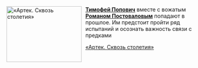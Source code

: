 <!--2025-05-16 11:00:39-->
<div class="yb">
  <div class="rss kino_kino"><a href="https://www.kino-teatr.ru/video/49565/" title="«Артек. Сквозь столетия»"><img src="https://www.kino-teatr.ru/video/5/6/49565/poster.jpg" width="196" height="147" align="left" hspace="5" style="margin: 0px 10px 0px 5px" alt="«Артек. Сквозь столетия»"/></a><a href=https://www.kino-teatr.ru/kino/acter/c/ros/769843/works/ target=_blank><strong>Тимофей Попович</strong></a> вместе с вожатым <a href=https://www.kino-teatr.ru/kino/acter/m/star/586118/bio/ target=_blank><strong>Романом Постоваловым</strong></a> попадают в прошлое. Им предстоит пройти ряд испытаний и осознать важность связи с предками <p class="titl"><a href="https://www.kino-teatr.ru/video/49565/">«Артек. Сквозь столетия»</a></p></div>
</div>
